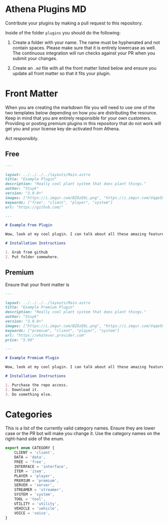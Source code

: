 # Athena Plugins MD

Contribute your plugins by making a pull request to this repository.

Inside of the folder `plugins` you should do the following:

1. Create a folder with your name. The name must be hyphenated and not contain spaces. Please make sure that it is entirely lowercase as well. The continuous integration will run checks against your PR when you submit your changes.

2. Create an `.md` file with all the front matter listed below and ensure you update all front matter so that it fits your plugin.

# Front Matter

When you are creating the markdown file you will need to use one of the two templates below depending on how you are distributing the resource. Keep in mind that you are entirely responsible for your own customers. Providing or posting premium plugins in this repository that do not work will get you and your license key de-activated from Athena. 

Act responsibly.

## Free

```md
---

layout: ../../../../layouts/Main.astro
title: "Example Plugin"
description: "Really cool plant system that does plant things."
author: "Stuyk"
version: "3.0.0+"
images: ["https://i.imgur.com/BZOzE6L.png", "https://i.imgur.com/Vqqe582.png", "https://i.imgur.com/sqKwAai.png"]
keywords: ["free", "client", "player", "system"]
url: "https://github.com/"

---

# Example Free Plugin

Wow, look at my cool plugin. I can talk about all these amazing features it has.

# Installation Instructions

1. Grab from github
2. Put folder somewhere.

```

## Premium

Ensure that your front matter is 

```md
---

layout: ../../../../layouts/Main.astro
title: "Example Premium Plugin"
description: "Really cool plant system that does plant things."
author: "Stuyk"
version: "3.0.0+"
images: ["https://i.imgur.com/BZOzE6L.png", "https://i.imgur.com/Vqqe582.png", "https://i.imgur.com/sqKwAai.png"]
keywords: ["premium", "client", "player", "system"]
url: "https://whatever.provider.com"
price: "5.99"

---

# Example Premium Plugin

Wow, look at my cool plugin. I can talk about all these amazing features it has.

# Installation Instructions

1. Purchase the repo access.
2. Download it.
3. Do something else.

```

# Categories

This is a list of the currently valid category names. Ensure they are lower case or the PR bot will make you change it. Use the category names on the right-hand side of the enum.

```ts
export enum CATEGORY {
    CLIENT = 'client',
    DATA = 'data',
    FREE = 'free',
    INTERFACE = 'interface',
    ITEM = 'item',
    PLAYER = 'player',
    PREMIUM = 'premium',
    SERVER = 'server',
    STREAMER = 'streamer',
    SYSTEM = 'system',
    TOOL = 'tool',
    UTILITY = 'utility',
    VEHICLE = 'vehicle',
    VOICE = 'voice',
}
```
